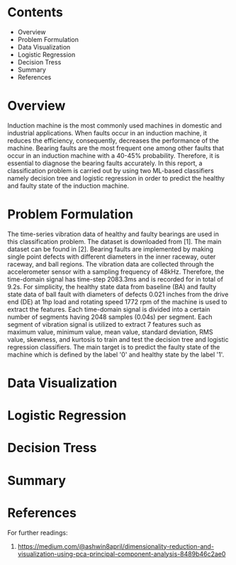# Contents
- Overview
- Problem Formulation
- Data Visualization
- Logistic Regression
- Decision Tress
- Summary
- References
# Overview
Induction machine is the most commonly used machines in domestic and industrial applications. When faults occur in an induction machine, it reduces the efficiency, consequently, decreases the performance of the machine. Bearing faults are the most frequent one among other faults that occur in an induction machine with a 40-45\% probability. Therefore, it is essential to diagnose the bearing faults accurately. In this report, a classification problem is carried out by using two ML-based classifiers namely decision tree and logistic regression in order to predict the healthy and faulty state of the induction machine. 
# Problem Formulation 
The time-series vibration data of healthy and faulty bearings are used in this classification problem. The dataset is downloaded from [1]. The main dataset can be found in [2]. Bearing faults are implemented by making single point defects with different diameters in the inner raceway, outer raceway, and ball regions. The vibration data are collected through the accelerometer sensor with a sampling frequency of 48kHz. Therefore, the time-domain signal has time-step 2083.3ms and is recorded for in total of 9.2s. For simplicity, the healthy state data from baseline (BA) and faulty state data of ball fault with diameters of defects 0.021 inches from the drive end (DE) at 1hp load and rotating speed 1772 rpm of the machine is used to extract the features. Each time-domain signal is divided into a certain number of segments having 2048 samples (0.04s) per segment. Each segment of vibration signal is utilized to extract 7 features such as maximum value, minimum value, mean value, standard deviation, RMS value, skewness, and kurtosis to train and test the decision tree and logistic regression classifiers. The main target is to predict the faulty state of the machine which is defined by the label '0' and healthy state by the label '1'.

# Data Visualization
# Logistic Regression
# Decision Tress
# Summary
# References
For further readings:
1. https://medium.com/@ashwin8april/dimensionality-reduction-and-visualization-using-pca-principal-component-analysis-8489b46c2ae0

